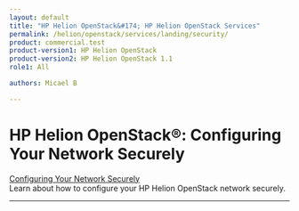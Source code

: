 ```yaml
---
layout: default
title: "HP Helion OpenStack&#174; HP Helion OpenStack Services"
permalink: /helion/openstack/services/landing/security/
product: commercial.test
product-version1: HP Helion OpenStack
product-version2: HP Helion OpenStack 1.1
role1: All

authors: Micael B

---
```

<!--UNDER REVISION-->

<script>
[
function PageRefresh {
onLoad="window.refresh"
}

PageRefresh();

</script>

<!--
<p style="font-size: small;"> <a href="/helion/openstack/3rd-party-license-agreements/">&#9664; PREV</a> | <a href="/helion/openstack/">&#9650; UP</a> | NEXT &#9654; </p>
-->

# HP Helion OpenStack&#174;: Configuring Your Network Securely

[Configuring Your Network Securely](/helion/openstack/services/neutron/post/installation/configure-network-securely/)
<br>Learn about how to configure your HP Helion OpenStack network securely.
<hr>

